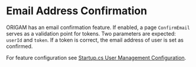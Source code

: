 # Email Address Confirmation

ORIGAM has an email confirmation feature. If enabled, a page `ConfirmEmail` serves as a validation point for tokens. Two parameters are expected: `userId` and `token`. If a token is correct, the email address of user is set as confirmed.

For feature configuration see [Startup.cs User Management Configuration](/t/Startup-cs-User-Management-Configuration).
